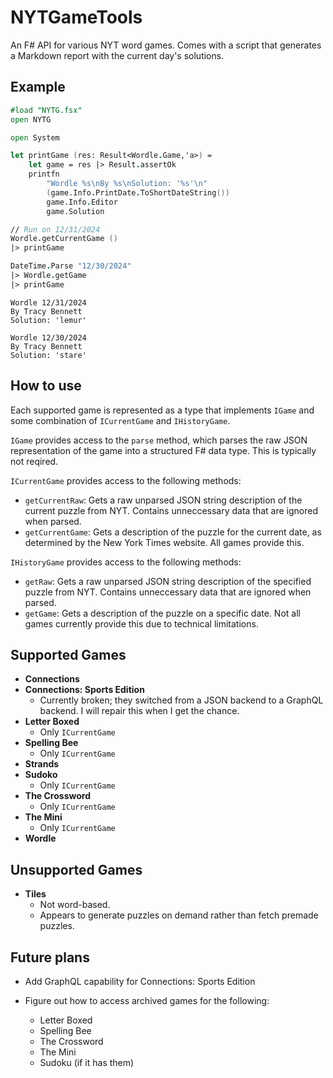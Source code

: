 # NYTGameTools

An F# API for various NYT word games. Comes with a script that generates a Markdown report with the current day's solutions.

## Example

```fsharp
#load "NYTG.fsx"
open NYTG

open System

let printGame (res: Result<Wordle.Game,'a>) =
    let game = res |> Result.assertOk
    printfn
        "Wordle %s\nBy %s\nSolution: '%s'\n"
        (game.Info.PrintDate.ToShortDateString())
        game.Info.Editor
        game.Solution

// Run on 12/31/2024
Wordle.getCurrentGame ()
|> printGame

DateTime.Parse "12/30/2024"
|> Wordle.getGame
|> printGame
```

```text
Wordle 12/31/2024
By Tracy Bennett
Solution: 'lemur'

Wordle 12/30/2024
By Tracy Bennett
Solution: 'stare'
```

## How to use

Each supported game is represented as a type that implements `IGame` and some combination of `ICurrentGame` and `IHistoryGame`.

`IGame` provides access to the `parse` method, which parses the raw JSON representation of the game into a structured F# data type. This is typically not reqired.

`ICurrentGame` provides access to the following methods:

- `getCurrentRaw`: Gets a raw unparsed JSON string description of the current puzzle from NYT. Contains unneccessary data that are ignored when parsed.
- `getCurrentGame`: Gets a description of the puzzle for the current date, as determined by the New York Times website. All games provide this.

`IHistoryGame` provides access to the following methods:

- `getRaw`: Gets a raw unparsed JSON string description of the specified puzzle from NYT. Contains unneccessary data that are ignored when parsed.
- `getGame`: Gets a description of the puzzle on a specific date. Not all games currently provide this due to technical limitations.

## Supported Games

- **Connections**
- **Connections: Sports Edition**
  - Currently broken; they switched from a JSON backend to a GraphQL backend. I will repair this when I get the chance.
- **Letter Boxed**
  - Only `ICurrentGame`
- **Spelling Bee**
  - Only `ICurrentGame`
- **Strands**
- **Sudoko**
  - Only `ICurrentGame`
- **The Crossword**
  - Only `ICurrentGame`
- **The Mini**
  - Only `ICurrentGame`
- **Wordle**

## Unsupported Games

- **Tiles**
  - Not word-based.
  - Appears to generate puzzles on demand rather than fetch premade puzzles.

## Future plans

- Add GraphQL capability for Connections: Sports Edition

- Figure out how to access archived games for the following:
  - Letter Boxed
  - Spelling Bee
  - The Crossword
  - The Mini
  - Sudoku (if it has them)
